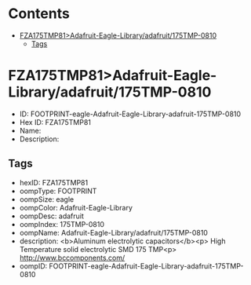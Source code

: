 



Contents
========

* [FZA175TMP81>Adafruit-Eagle-Library/adafruit/175TMP-0810](#fza175tmp81adafruit-eagle-libraryadafruit175tmp-0810)
	* [Tags](#tags)

# FZA175TMP81>Adafruit-Eagle-Library/adafruit/175TMP-0810

- ID: FOOTPRINT-eagle-Adafruit-Eagle-Library-adafruit-175TMP-0810
- Hex ID: FZA175TMP81
- Name: 
- Description: 

## Tags

- hexID: FZA175TMP81
- oompType: FOOTPRINT
- oompSize: eagle
- oompColor: Adafruit-Eagle-Library
- oompDesc: adafruit
- oompIndex: 175TMP-0810
- oompName: Adafruit-Eagle-Library/adafruit/175TMP-0810
- description: &lt;b&gt;Aluminum electrolytic capacitors&lt;/b&gt;&lt;p&gt;
High Temperature solid electrolytic SMD 175 TMP&lt;p&gt;
http://www.bccomponents.com/
- oompID: FOOTPRINT-eagle-Adafruit-Eagle-Library-adafruit-175TMP-0810
